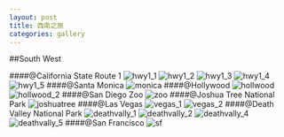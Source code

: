 ```yaml
---
layout: post
title: 西南之旅
categories: gallery
---
```


##South West

####@California State Route 1
![hwy1_1]({{site.baseurl}}/images/hwy1_1.jpg)
![hwy1_2]({{site.baseurl}}/images/hwy1_2.jpg)
![hwy1_3]({{site.baseurl}}/images/hwy1_3.jpg)
![hwy1_4]({{site.baseurl}}/images/hwy1_4.jpg)
![hwy1_5]({{site.baseurl}}/images/hwy1_5.jpg)
####@Santa Monica
![monica]({{site.baseurl}}/images/monica.jpg)
####@Hollywood
![hollwood]({{site.baseurl}}/images/hollwood.jpg)
![hollwood_2]({{site.baseurl}}/images/hollwood_2.jpg)
####@San Diego Zoo
![zoo]({{site.baseurl}}/images/zoo.jpg)
####@Joshua Tree National Park
![joshuatree]({{site.baseurl}}/images/joshuatree.jpg)
####@Las Vegas
![vegas_1]({{site.baseurl}}/images/vegas_1.jpg)
![vegas_2]({{site.baseurl}}/images/vegas_2.jpg)
####@Death Valley National Park
![deathvally_1]({{site.baseurl}}/images/deathvally_1.jpg)
![deathvally_2]({{site.baseurl}}/images/deathvally_2.jpg)
![deathvally_4]({{site.baseurl}}/images/deathvally_4.jpg)
![deathvally_5]({{site.baseurl}}/images/deathvally_5.jpg)
####@San Francisco
![sf]({{site.baseurl}}/images/sf.jpg)






